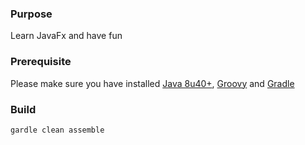 ### Purpose
Learn JavaFx and have fun

### Prerequisite
Please make sure you have installed [Java 8u40+][JDK Download Site], [Groovy] and [Gradle]

### Build
    gardle clean assemble

[Groovy]: http://groovy.codehaus.org/
[Gradle]: https://gradle.org/
[JDK Download Site]: http://www.oracle.com/technetwork/java/javase/downloads/jdk8-downloads-2133151.html